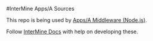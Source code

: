 #InterMine Apps/A Sources

This repo is being used by [Apps/A Middleware (Node.js)](https://github.com/intermine/apps-a-middleware).

Follow [InterMine Docs](http://intermine.readthedocs.org/en/latest/embedding/apps-a/) with help on developing these.